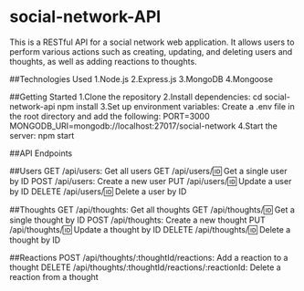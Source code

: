 # social-network-API
This is a RESTful API for a social network web application. It allows users to perform various actions such as creating, updating, and deleting users and thoughts, as well as adding reactions to thoughts.

##Technologies Used
1.Node.js
2.Express.js
3.MongoDB
4.Mongoose

##Getting Started
1.Clone the repository
2.Install dependencies:
  cd social-network-api
  npm install
3.Set up environment variables:
  Create a .env file in the root directory and add the following:
    PORT=3000
    MONGODB_URI=mongodb://localhost:27017/social-network
4.Start the server:
  npm start


##API Endpoints

##Users
GET /api/users: Get all users
GET /api/users/:id: Get a single user by ID
POST /api/users: Create a new user
PUT /api/users/:id: Update a user by ID
DELETE /api/users/:id: Delete a user by ID

##Thoughts
GET /api/thoughts: Get all thoughts
GET /api/thoughts/:id: Get a single thought by ID
POST /api/thoughts: Create a new thought
PUT /api/thoughts/:id: Update a thought by ID
DELETE /api/thoughts/:id: Delete a thought by ID

##Reactions
POST /api/thoughts/:thoughtId/reactions: Add a reaction to a thought
DELETE /api/thoughts/:thoughtId/reactions/:reactionId: Delete a reaction from a thought
